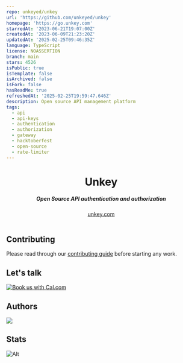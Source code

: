 ```yaml
---
repo: unkeyed/unkey
url: 'https://github.com/unkeyed/unkey'
homepage: 'https://go.unkey.com'
starredAt: '2023-06-21T19:07:00Z'
createdAt: '2023-06-09T21:23:20Z'
updatedAt: '2025-02-25T09:46:35Z'
language: TypeScript
license: NOASSERTION
branch: main
stars: 4526
isPublic: true
isTemplate: false
isArchived: false
isFork: false
hasReadMe: true
refreshedAt: '2025-02-25T19:59:47.646Z'
description: Open source API management platform
tags:
  - api
  - api-keys
  - authentication
  - authorization
  - gateway
  - hacktoberfest
  - open-source
  - rate-limiter
---
```


<div align="center">
    <h1 align="center">Unkey</h1>
    <h5>Open Source API authentication and authorization</h5>
</div>

<div align="center">
  <a href="https://go.unkey.com">unkey.com</a>
</div>
<br/>


## Contributing

Please read through our [contributing guide](.github/CONTRIBUTING.md) before starting any work.


## Let's talk
<a href="https://cal.com/team/unkey/user-interview?utm_source=banner&utm_campaign=oss"><img alt="Book us with Cal.com" src="https://cal.com/book-with-cal-dark.svg" /></a>
## Authors

<a href="https://github.com/unkeyed/unkey/graphs/contributors">
  <img src="https://contrib.rocks/image?repo=unkeyed/unkey" />
</a>

## Stats

![Alt](https://repobeats.axiom.co/api/embed/7fffcb5e94fd0a27b9c4d6ffe2d7e3261da2d0e4.svg "Repobeats analytics image")
